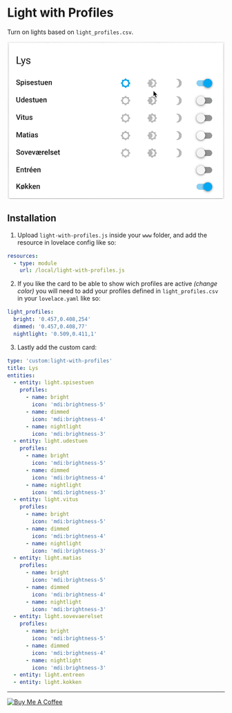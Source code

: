 # Light with Profiles

Turn on lights based on `light_profiles.csv`.

![demo](./demo.gif)

## Installation

1. Upload `light-with-profiles.js` inside your `www` folder, and add the resource in lovelace config like so:

```yaml
resources:
  - type: module
    url: /local/light-with-profiles.js
```

2. If you like the card to be able to show wich profiles are active *(change color)* you will need to add your profiles defined in `light_profiles.csv` in your `lovelace.yaml` like so:

```yaml
light_profiles:
  bright: '0.457,0.408,254'
  dimmed: '0.457,0.408,77'
  nightlight: '0.509,0.411,1'
```

3. Lastly add the custom card:

```yaml
type: 'custom:light-with-profiles'
title: Lys
entities:
  - entity: light.spisestuen
    profiles:
      - name: bright
        icon: 'mdi:brightness-5'
      - name: dimmed
        icon: 'mdi:brightness-4'
      - name: nightlight
        icon: 'mdi:brightness-3'
  - entity: light.udestuen
    profiles:
      - name: bright
        icon: 'mdi:brightness-5'
      - name: dimmed
        icon: 'mdi:brightness-4'
      - name: nightlight
        icon: 'mdi:brightness-3'
  - entity: light.vitus
    profiles:
      - name: bright
        icon: 'mdi:brightness-5'
      - name: dimmed
        icon: 'mdi:brightness-4'
      - name: nightlight
        icon: 'mdi:brightness-3'
  - entity: light.matias
    profiles:
      - name: bright
        icon: 'mdi:brightness-5'
      - name: dimmed
        icon: 'mdi:brightness-4'
      - name: nightlight
        icon: 'mdi:brightness-3'
  - entity: light.sovevaerelset
    profiles:
      - name: bright
        icon: 'mdi:brightness-5'
      - name: dimmed
        icon: 'mdi:brightness-4'
      - name: nightlight
        icon: 'mdi:brightness-3'
  - entity: light.entreen
  - entity: light.kokken
```

---
<a href="https://www.buymeacoffee.com/tcarlsen" target="_blank"><img src="https://www.buymeacoffee.com/assets/img/custom_images/white_img.png" alt="Buy Me A Coffee" style="height: auto !important;width: auto !important;" ></a>
